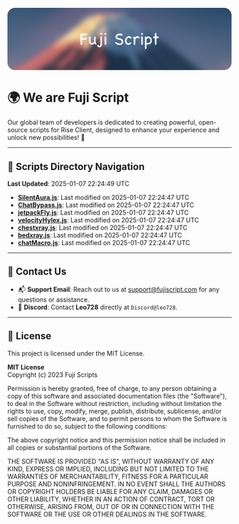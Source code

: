 ![Banner](.github/b.webp)

# 🌍 **We are Fuji Script**

Our global team of developers is dedicated to creating powerful, open-source scripts for Rise Client, designed to enhance your experience and unlock new possibilities! 🌟

---
<!-- SCRIPTS_NAVIGATION_START -->
## 📂 **Scripts Directory Navigation**

**Last Updated**: 2025-01-07 22:24:49 UTC

- **[SilentAura.js](scripts/SilentAura.js)**: Last modified on 2025-01-07 22:24:47 UTC
- **[ChatBypass.js](scripts/ChatBypass.js)**: Last modified on 2025-01-07 22:24:47 UTC
- **[jetpackFly.js](scripts/jetpackFly.js)**: Last modified on 2025-01-07 22:24:47 UTC
- **[velocityHylex.js](scripts/velocityHylex.js)**: Last modified on 2025-01-07 22:24:47 UTC
- **[chestxray.js](scripts/chestxray.js)**: Last modified on 2025-01-07 22:24:47 UTC
- **[bedxray.js](scripts/bedxray.js)**: Last modified on 2025-01-07 22:24:47 UTC
- **[chatMacro.js](scripts/chatMacro.js)**: Last modified on 2025-01-07 22:24:47 UTC

<!-- SCRIPTS_NAVIGATION_END -->

---

## 💬 **Contact Us**  
- 📬 **Support Email**: Reach out to us at [support@fujiscript.com](mailto:support@fujiscript.com) for any questions or assistance.  
- 💬 **Discord**: Contact **Leo728** directly at `Discord@leo728`.

---

## 📜 **License**

This project is licensed under the MIT License.  

**MIT License**  
Copyright (c) 2023 Fuji Scripts  

Permission is hereby granted, free of charge, to any person obtaining a copy of this software and associated documentation files (the "Software"), to deal in the Software without restriction, including without limitation the rights to use, copy, modify, merge, publish, distribute, sublicense, and/or sell copies of the Software, and to permit persons to whom the Software is furnished to do so, subject to the following conditions:  

The above copyright notice and this permission notice shall be included in all copies or substantial portions of the Software.  

THE SOFTWARE IS PROVIDED "AS IS", WITHOUT WARRANTY OF ANY KIND, EXPRESS OR IMPLIED, INCLUDING BUT NOT LIMITED TO THE WARRANTIES OF MERCHANTABILITY, FITNESS FOR A PARTICULAR PURPOSE AND NONINFRINGEMENT. IN NO EVENT SHALL THE AUTHORS OR COPYRIGHT HOLDERS BE LIABLE FOR ANY CLAIM, DAMAGES OR OTHER LIABILITY, WHETHER IN AN ACTION OF CONTRACT, TORT OR OTHERWISE, ARISING FROM, OUT OF OR IN CONNECTION WITH THE SOFTWARE OR THE USE OR OTHER DEALINGS IN THE SOFTWARE.  
